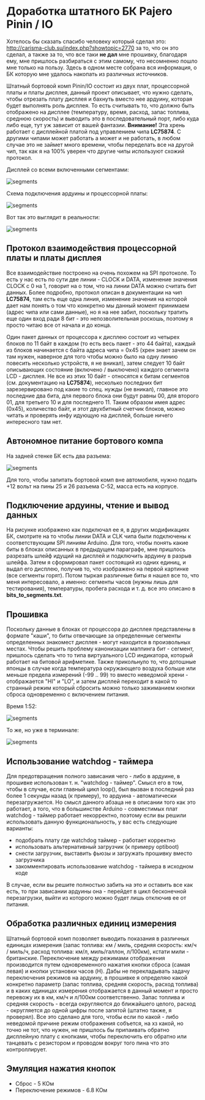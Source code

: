 # Доработка штатного БК Pajero Pinin / IO
Хотелось бы сказать спасибо человеку который сделал это: http://carisma-club.su/index.php?showtopic=2770 за то, что он это сделал, а также за то, что все таки **не дал** мне прошивку, благодаря ему, мне пришлось разбираться с этим самому, что несомненно пошло мне только на пользу. Здесь в одном месте собрана вся информация, о БК которую мне удалось накопать из различных источников.

Штатный бортовой комп Pinin/IO состоит из двух плат, процессорной платы и платы дисплея, данный проект описывает, что нужно сделать, чтобы отрезать плату дисплея и бахнуть вместо нее ардуину, которая будет выполнять роль дисплея. То есть считывать то, что должно быть отображено на дисплее (температуру, время, расход, запас топлива, среднюю скорость) и выводить это в последовательный порт, либо куда либо еще, тут уж зависит от вашей фантазии. **Внимание!** Эта хрень работает с дисплейной платой под управлением чипа **LC75874**. С другими чипами может работать а может и не работать, в любом случае это не займет много времени, чтобы переделать все на другой чип, так как я на 100% уверен что другие чипы используют схожий протокол.

Дисплей со всеми включенными сегментами:

![segments](https://github.com/angrycoding/pajero-pinin-io-lcd-slave/blob/master/all_segments.jpg)

Схема подключения ардуины и процессорной платы:

![segments](https://github.com/angrycoding/pajero-pinin-io-lcd-slave/blob/master/circuit.png)

Вот так это выглядит в реальности:

![segments](https://github.com/angrycoding/pajero-pinin-io-lcd-slave/blob/master/connections.png)

## Протокол взаимодействия процессорной платы и платы дисплея
Все взаимодействие построено на очень похожем на SPI протоколе. То есть у нас есть по сути две линии - CLOCK и DATA, изменение значения CLOCK с 0 на 1, говорит на о том, что на линии DATA можно считать бит данных. Более подробно, протокол описан в документации на чип **LC75874**, там есть еще одна линия, изменение значения на которой дает нам понять о том что конкретно мы  данный момент принимаем (адрес чипа или сами данные), но я на нее забил, поскольку тратить еще один вход ради 8 бит - это непозволительная роскошь, поэтому я просто читаю все от начала и до конца.

Один пакет данных от процессора к дисплею состоит из четырех блоков по 11 байт в каждом (то есть весь пакет - это 44 байта), каждый из блоков начинается с байта адреса чипа = 0x45 (хрен знает зачем он там нужен, наверное для того чтобы можно было на одну линию повесить несколько устройств, я не вникал), затем следует 10 байт описывающих состояние (включено / выключено) каждого сегмента LCD - дисплея. Не все из этих 10 байт - относятся к битам сегментов (см. документацию на **LC75874**), несколько последних бит зарезервировано под какие то спец. нужды (не вникал), главное это последние два бита, для первого блока они будут равны 00, для второго 01, для третьего 10 и для последнего 11. Таким образом имея адрес (0x45), количество байт, и этот двухбитный счетчик блоков, можно читать и проверять инфу идующую на дисплей, больше ничего интересного там нет.

## Автономное питание бортового компа

На задней стенке БК есть два разъема:

![segments](https://github.com/angrycoding/pajero-pinin-io-lcd-slave/blob/master/sockets.png)

Для того, чтобы запитать бортовой комп вне автомобиля, нужно подать +12 вольт на пины 25 и 26 разъема C-52, масса есть на корпусе.

## Подключение ардуины, чтение и вывод данных
На рисунке изображено как подключал ее я, в других модификациях БК, смотрите на то чтобы линии DATA и CLK чипа были подключены к соответствующим SPI линиям Arduino. Для того, чтобы понять какие биты в блоках описанных в предыдущем параграфе, мне пришлось разрезать шлейф идущий на дисплей и подключить ардуину в разрыв шлейфа. Затем я сформировал пакет состоящий из одних единиц, и выдал его дисплею, получив то, что изображено на первой картинке (все сегменты горят). Потом тыркая различные биты я нашел все то, что меня интересовало, а именно: сегменты часов (нужны лишь для тестирования), температуры, пробега расхода и т. д. все это описано в **bits_to_segments.txt**.

## Прошивка
Поскольку данные в блоках от процессора до дисплея представлены в формате "каши", то биты отвечающие за определенные сегменты определенных знакомест дисплея - могут находится в произвольных местах. Чтобы решить проблему канонизации маппинга бит - сегмент, пришлось сделать что то типа виртуального LCD индикатора, который работает на битовой арифметике. Также прикольнуло то, что дотошные японцы в случае когда температура окружающего воздуха больше или меньше предела измерений (-99 .. 99) то вместо неведомой хрени - отображается "HI" и "LO", и затем дисплей переходит в какой то странный режим который сбросить можно только зажиманием кнопки сброса одновременно с включением питания. 

Время 1:52:

![segments](https://github.com/angrycoding/pajero-pinin-io-lcd-slave/blob/master/bc.jpg)

То же, но уже в терминале:

![segments](https://github.com/angrycoding/pajero-pinin-io-lcd-slave/blob/master/terminal.jpg)

## Использование watchdog - таймера

Для предотвращения полного зависания чего - либо в ардуине, в прошивке использован т. н. "watchdog - таймер". Смысл его в том, чтобы в случае, если главный цикл loop(), был вызван в последний раз более 1 секунды назад (к примеру), то ардуина - автоматически перезагружается. Но смысл данного абзаца не в описании того как это работает, а того, что в большинстве Arduino - совместимых плат watchdog - таймер работает некорректно, поэтому если вы решили использовать данную функциональность, у вас есть следующие варианты:

- подобрать плату где watchdog таймер - работает корректно
- использовать альтернативный загрузчик (к примеру optiboot)
- снести загрузчик, выставить фьюзы и загружать прошивку вместо загрузчика
- закомментировать использование watchdog - таймера в исходном коде

В случае, если вы решите полностью забить на это и оставить все как есть, то при зависании ардуины она - перейдет в цикл бесконечной перезагрузки, выйти из которого можно будет лишь отключив ее от питания.

## Обработка различных единиц измерения

Штатный бортовой комп позволяет выводить показания в различных единицах измерения (запас топлива: км / миль, средняя скорость: км/ч / миль/ч, расход топлива: км/л, миль/галлон, л/100км), кстати мили - британские. Переключение между режимами отображения производится путем одновременного нажатия кнопки сброса (самая левая) и кнопки установки часов (H). Дабы не перекладывать задачу переключения режимов на ардуину, в прошивке я определяю какой конкретно параметр (запас топлива, средняя скорость, расход топлива) и в каких единицах измерения отображается в данный момент и просто перевожу их в км, км/ч и л/100км соответственно. Запас топлива и средняя скорость - всегда округляются до ближайшего целого, расход - округляется до одной цифры после запятой (штатно также, я проверял). Все это сделано для того, чтобы если по какой - либо неведомой причине режим отображения собъется, на хз какой, но точно не тот, что нужен, не пришлось бы припаивать обратно дисплейную плату с кнопками, чтобы переключить его обратно или танцевать с резистором и проводом вокруг того пина что это контроллирует.

## Эмуляция нажатия кнопок

- Сброс - 5 КОм
- Переключение режимов - 6.8 КОм
